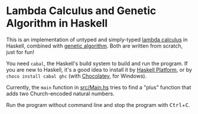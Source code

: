 # Lambda Calculus and Genetic Algorithm in Haskell

This is an implementation of untyped and simply-typed [lambda calculus][wikip-lc] in Haskell, combined with [genetic algorithm][wikip-ga]. Both are written from scratch, just for fun!

[wikip-lc]: https://en.wikipedia.org/wiki/Lambda_calculus
[wikip-ga]: https://en.wikipedia.org/wiki/Genetic_algorithm

You need `cabal`, the Haskell's build system to build and run the program. If you are new to Haskell, it's a good idea to install it by [Haskell Platform][hs-plt], or by `choco install cabal ghc` (with [Chocolatey][choco], for Windows).

[hs-plt]: https://www.haskell.org/platform/
[choco]: https://chocolatey.org/

Currently, the `main` function in [src/Main.hs](src/Main.hs) tries to find a "plus" function that adds two Church-encoded natural numbers.

Run the program without command line and stop the program with <kbd>Ctrl</kbd>+<kbd>C</kbd>.
